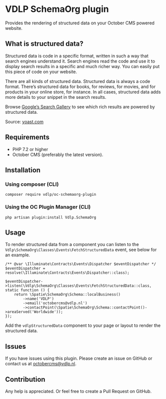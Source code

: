 # VDLP SchemaOrg plugin

Provides the rendering of structured data on your October CMS powered website.

## What is structured data?

Structured data is code in a specific format, written in such a way that search engines understand it. Search engines read the code and use it to display search results in a specific and much richer way. You can easily put this piece of code on your website.

There are all kinds of structured data. Structured data is always a code format. There’s structured data for books, for reviews, for movies, and for products in your online store, for instance. In all cases, structured data adds more details to your snippet in the search results.

Browse [Google’s Search Gallery](https://developers.google.com/search/docs/guides/search-gallery) to see which rich results are powered by structured data.

Source: [yoast.com](https://yoast.com/what-is-structured-data/)

## Requirements

- PHP 7.2 or higher
- October CMS (preferably the latest version).

## Installation

### Using composer (CLI)

`composer require vdlp/oc-schemaorg-plugin`

### Using the OC Plugin Manager (CLI)

`php artisan plugin:install Vdlp.SchemaOrg`

## Usage

To render structured data from a component you can listen to the `Vdlp\SchemaOrg\Classes\Events\FetchStructuredData`
event, see below for an example.

```
/** @var \Illuminate\Contracts\Events\Dispatcher $eventDispatcher */
$eventDispatcher = resolve(\Illuminate\Contracts\Events\Dispatcher::class);

$eventDispatcher->listen(\Vdlp\SchemaOrg\Classes\Events\FetchStructuredData::class, static function () {
    return \Spatie\SchemaOrg\Schema::localBusiness()
        ->name('VDLP')
        ->email('octobercms@vdlp.nl')
        ->contactPoint(\Spatie\SchemaOrg\Schema::contactPoint()->areaServed('Worldwide'));
});
```

Add the `vdlpStructuredData` component to your page or layout to render the structured data.

## Issues

If you have issues using this plugin. Please create an issue on GitHub or contact us at [octobercms@vdlp.nl]().

## Contribution

Any help is appreciated. Or feel free to create a Pull Request on GitHub.

